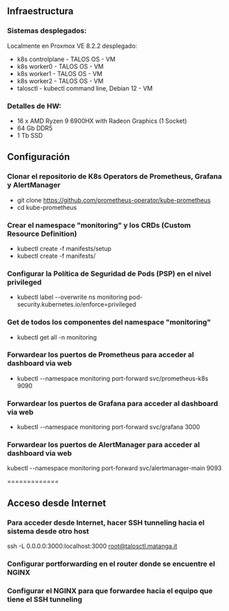 ## Infraestructura

### Sistemas desplegados:
Localmente en Proxmox VE 8.2.2 desplegado:
- k8s controlplane - TALOS OS - VM
- k8s worker0 - TALOS OS - VM
- k8s worker1 - TALOS OS - VM
- k8s worker2 - TALOS OS - VM
- talosctl - kubectl command line, Debian 12 - VM

### Detalles de HW:
- 16 x AMD Ryzen 9 6900HX with Radeon Graphics (1 Socket)
- 64 Gb DDR5 
- 1 Tb SSD

## Configuración

### Clonar el repositorio de K8s Operators de Prometheus, Grafana y AlertManager
- git clone https://github.com/prometheus-operator/kube-prometheus
- cd kube-prometheus

### Crear el namespace "monitoring" y los CRDs (Custom Resource Definition)
- kubectl create -f manifests/setup
- kubectl create -f manifests/

### Configurar la Política de Seguridad de Pods (PSP) en el nivel privileged
- kubectl label --overwrite ns monitoring pod-security.kubernetes.io/enforce=privileged

### Get de todos los componentes del namespace "monitoring"
- kubectl get all -n monitoring

### Forwardear los puertos de Prometheus para acceder al dashboard via web
- kubectl --namespace monitoring port-forward svc/prometheus-k8s 9090

### Forwardear los puertos de Grafana para acceder al dashboard via web
- kubectl --namespace monitoring port-forward svc/grafana 3000

### Forwardear los puertos de AlertManager para acceder al dashboard via web
kubectl --namespace monitoring port-forward svc/alertmanager-main 9093

=============

## Acceso desde Internet

### Para acceder desde Internet, hacer SSH tunneling hacia el sistema desde otro host
ssh -L 0.0.0.0:3000:localhost:3000 root@talosctl.matanga.it

### Configurar portforwarding en el router donde se encuentre el NGINX
### Configurar el NGINX para que forwardee hacia el equipo que tiene el SSH tunneling
